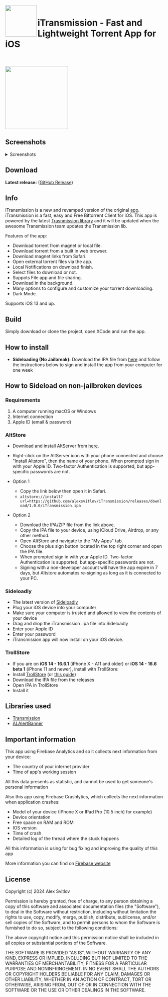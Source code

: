 <img align="left" width="100" height="100" src="./TransmissionPlus/Assets.xcassets/AppIcon.appiconset/Icon192.png">

# iTransmission - Fast and Lightweight Torrent App for iOS<br/><br/>

<a href="altstore://source/?url=https://itransmissiondev.web.app/redirect.html"><img src="https://itransmissiondev.web.app/images/MainAssets/Altstore.png" width="200"></a>

## Screenshots
<details>
<summary>Screenshots</summary>
  
![Screenshots](https://github.com/alexsvitlov/iTransmission/assets/156222215/60555e15-fdde-4058-bbfe-9c55b48b1a0b)

</details>

## Download

**Latest release:** ([GitHub Release](https://github.com/alexsvitlov/iTransmission/releases/latest))

## Info

iTransmission is a new and revamped version of the original [app](https://github.com/ioshomebrew/iTransmission-4). iTransmission is a fast, easy and Free Bittorrent Client for iOS. This app is powered by the latest [Trasnmission library](https://github.com/transmission/transmission) and it will be updated when the awesome Transmission team updates the Transmission lib. 

Features of the app:
- Download torrent from magnet or local file.
- Download torrent from a built in web browser.
- Download magnet links from Safari.
- Open external torrent files via the app.
- Local Notifications on download finish.
- Select files to download or not.
- Suppots File app and file sharing.
- Download in the background.
- Many options to configure and customize your torrent downloading.
- Dark Mode.

Supports iOS 13 and up.

## Build

Simply download or clone the project, open XCode and run the app.

## How to install

* **Sideloading (No Jailbreak):** 
Download the IPA file from [here](https://github.com/alexsvitlov/iTransmission/releases/latest) and follow the instructions below to sign and install the app from your computer for one week

## How to Sideload on non-jailbroken devices
### Requirements
1. A computer running macOS or Windows
2. Internet connection
3. Apple ID (email & password)


### AltStore
* Download and install AltServer from [here](https://altstore.io).

* Right-click on the AltServer icon with your phone connected and choose "Install Altstore", then the name of your phone. When prompted sign in with your Apple ID. Two-factor Authentication is supported, but app-specific passwords are not.

* Option 1
    * Copy the link below then open it in Safari.
    * `altstore://install?url=https://github.com/alexsvitlov/iTransmission/releases/download/1.0.0/iTransmission.ipa`
* Option 2
    * Download the IPA/ZIP file from the link above.
    * Copy the IPA file to your device, using iCloud Drive, Airdrop, or any other method.
    * Open AltStore and navigate to the "My Apps" tab.
    * Choose the plus sign button located in the top right corner and open the IPA file.
    * When prompted sign in with your Apple ID. Two-factor Authentication is supported, but app-specific passwords are not.
    * Signing with a non-developer account will have the app expire in 7 days, but Altstore automates re-signing as long as it is connected to your PC.

### Sideloadly

* The latest version of [Sideloadly](https://sideloadly.io/)
* Plug your iOS device into your computer
* Make sure your computer is trusted and allowed to view the contents of your device
* Drag and drop the iTransmission .ipa file into Sideloadly
* Enter your Apple ID
* Enter your password
* iTransmission app will now install on your iOS device.
</details>

### TrollStore
* If you are on <b>iOS 14 - 16.6.1</b> (iPhone X - A11 and older) or <b>iOS 14 - 16.6 beta 1</b> (iPhone 11 and newer), install with TrollStore:
* Install [TrollStore](https://github.com/opa334/TrollStore) (or [this guide](https://ios.cfw.guide/installing-trollstore/))
* Download the IPA file from the releases
* Open IPA in TrollStore
* Install it

## Libraries used

- [Transmission](https://github.com/transmission/transmission)
- [ALAlertBanner](https://github.com/lobianco/ALAlertBanner)

## Important information

This app using Firebase Analytics and so it collects next information from your device:
- The country of your internet provider
- Time of app's working session

All this data presents as statistic, and cannot be used to get someone's personal information

Also this app using Firebase Crashlytics, which collects the next information when application crashes:
- Model of your device (IPhone X or IPad Pro (10.5 inch) for example)
- Device orientation
- Free space on RAM and ROM
- IOS version
- Time of crash
- Detailed log of the thread where the stuck happens

All this information is using for bug fixing and improving the quality of this app

More information you can find on [Firebase website](https://firebase.google.com)

## License

Copyright (c) 2024 Alex Svitlov

Permission is hereby granted, free of charge, to any person obtaining a copy
of this software and associated documentation files (the "Software"), to deal 
in the Software without restriction, including without limitation the rights 
to use, copy, modify, merge, publish, distribute, sublicense, and/or sell
copies of the Software, and to permit persons to whom the Software is
furnished to do so, subject to the following conditions:

The above copyright notice and this permission notice shall be included in all
copies or substantial portions of the Software.

THE SOFTWARE IS PROVIDED "AS IS", WITHOUT WARRANTY OF ANY KIND, EXPRESS OR
IMPLIED, INCLUDING BUT NOT LIMITED TO THE WARRANTIES OF MERCHANTABILITY,
FITNESS FOR A PARTICULAR PURPOSE AND NONINFRINGEMENT. IN NO EVENT SHALL THE
AUTHORS OR COPYRIGHT HOLDERS BE LIABLE FOR ANY CLAIM, DAMAGES OR OTHER 
LIABILITY, WHETHER IN AN ACTION OF CONTRACT, TORT OR OTHERWISE, ARISING FROM,
OUT OF OR IN CONNECTION WITH THE SOFTWARE OR THE USE OR OTHER DEALINGS IN THE
SOFTWARE.

